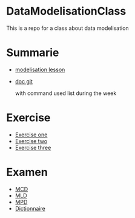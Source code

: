# DataModelisationClass
This is a repo for a class about data modelisation 

# Summarie
- [modelisation lesson](./modelisation_donnee.md)
- [doc git](./git.md)
  
    with command used list during the week

# Exercise
- [Exercise one](./Exercice/exercice_agriculteur.md)
- [Exercise two](./Exercice/exercice_composant.md)
- [Exercise three](./Exercice/exercice_entreprenariat.md)

# Examen
- [MCD](./Examen/MCD.jpeg)
- [MLD](./Examen/MLD.jpeg)
- [MPD](./Examen/MPD.md)
- [Dictionnaire](./Examen/dictionnaire_donnee.xlsx)
